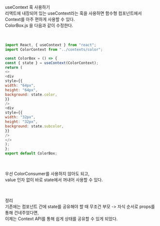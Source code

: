 useContext 훅 사용하기</br>
리액트에 내장되어 있는 useContext라는 훅을 사용하면 함수형 컴포넌트에서 </br>
Context를 아주 편하게 사용할 수 있다.</br>
ColorBox.js 을 다음과 같이 수정한다.</br>
</br></br>

```javascript
import React, { useContext } from "react";
import ColorContext from "../contexts/color";

const ColorBox = () => {
const { state } = useContext(ColorContext);
return (
<>
<div
style={{
width: "64px",
height: "64px",
background: state.color,
}}
/>
<div
style={{
width: "32px",
height: "32px",
background: state.subcolor,
}}
/>
</>
);
};
export default ColorBox;
```
</br></br>
우선 ColorConsumer를 사용하지 않아도 되고, </br>
value 인자 없이 바로 state에서 꺼내어 사용할 수 있다.</br>
</br>
</br>

정리</br>
기존에는 컴포넌트 간에 state를 공유해야 할 때 무조건 부모 -> 자식 순서로 props를 통해 건네주었다면, </br>
이제는 Context API를 통해 쉽게 상태를 공유할 수 있게 되었다.</br>